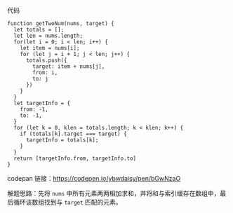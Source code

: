 代码
```
function getTwoNum(nums, target) {
  let totals = [];
  let len = nums.length;
  for(let i = 0; i < len; i++) {
    let item = nums[i];
    for (let j = i + 1; j < len; j++) {
      totals.push({
        target: item + nums[j],
        from: i,
        to: j
      })
    }
  }
  let targetInfo = {
    from: -1,
    to: -1,
  }
  for (let k = 0, klen = totals.length; k < klen; k++) {
    if (totals[k].target === target) {
      targetInfo = totals[k];
    }
  }
  return [targetInfo.from, targetInfo.to]
}
```

codepan 链接：https://codepen.io/ybwdaisy/pen/bGwNzaO

解题思路：先将 `nums` 中所有元素两两相加求和，并将和与索引缓存在数组中，最后循环该数组找到与 `target` 匹配的元素。